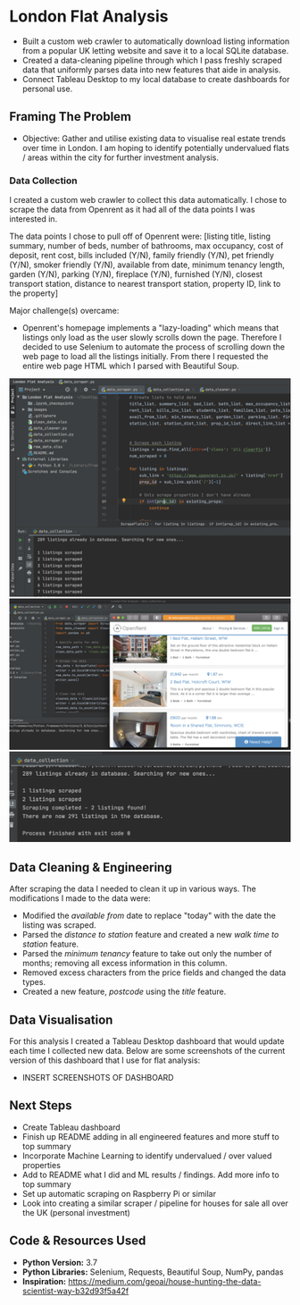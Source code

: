 # London Flat Analysis

- Built a custom web crawler to automatically download listing information from a popular UK letting website and save it to a local SQLite database.
- Created a data-cleaning pipeline through which I pass freshly scraped data that uniformly parses data into new features that aide in analysis.
- Connect Tableau Desktop to my local database to create dashboards for personal use.


## Framing The Problem

- Objective: Gather and utilise existing data to visualise real estate trends over time in London. I am hoping to identify potentially undervalued flats / areas within the city for further investment analysis.


### Data Collection

I created a custom web crawler to collect this data automatically. I chose to scrape the data from Openrent as it had all of the data points I was interested in. 

The data points I chose to pull off of Openrent were:
[listing title, listing summary, number of beds, number of bathrooms, max occupancy, cost of deposit, rent cost, bills included (Y/N), family friendly (Y/N), pet friendly (Y/N), smoker friendly (Y/N), available from date, minimum tenancy length, garden (Y/N), parking (Y/N), fireplace (Y/N), furnished (Y/N), closest transport station, distance to nearest transport station, property ID, link to the property]

Major challenge(s) overcame:
- Openrent's homepage implements a "lazy-loading" which means that listings only load as the user slowly scrolls down the page. Therefore I decided to use Selenium to automate the process of scrolling down the web page to load all the listings initially. From there I requested the entire web page HTML which I parsed with Beautiful Soup.


![](images/scrape-1.png)
![](images/scrape-2.png)
![](images/scrape-3.png)


## Data Cleaning & Engineering

After scraping the data I needed to clean it up in various ways. The modifications I made to the data were:

- Modified the *available from* date to replace "today" with the date the listing was scraped.
- Parsed the *distance to station* feature and created a new *walk time to station* feature.
- Parsed the *minimum tenancy* feature to take out only the number of months; removing all excess information in this column.
- Removed excess characters from the price fields and changed the data types.
- Created a new feature, *postcode* using the *title* feature. 


## Data Visualisation

For this analysis I created a Tableau Desktop dashboard that would update each time I collected new data. Below are some screenshots of the current version of this dashboard that I use for flat analysis:

* INSERT SCREENSHOTS OF DASHBOARD


## Next Steps

- Create Tableau dashboard
- Finish up README adding in all engineered features and more stuff to top summary
- Incorporate Machine Learning to identify undervalued / over valued properties
- Add to README what I did and ML results / findings. Add more info to top summary
- Set up automatic scraping on Raspberry Pi or similar
- Look into creating a similar scraper / pipeline for houses for sale all over the UK (personal investment)


## Code & Resources Used

- **Python Version:** 3.7
- **Python Libraries:** Selenium, Requests, Beautiful Soup, NumPy, pandas
- **Inspiration:** https://medium.com/geoai/house-hunting-the-data-scientist-way-b32d93f5a42f

